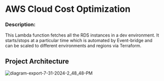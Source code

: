 # AWS Cloud Cost Optimization 


### Description:

This Lambda function fetches all the RDS instances in a dev environment. It starts/stops at a particular time which is automated by Event-bridge and can be scaled to different environments and regions via Terraform.

## Project Architecture
![diagram-export-7-31-2024-2_48_48-PM](https://github.com/user-attachments/assets/bb57e40e-72ca-4eea-892f-e0dfecbb3c56)


